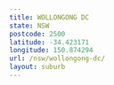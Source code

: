 ```yaml
---
title: WOLLONGONG DC
state: NSW
postcode: 2500
latitude: -34.423171
longitude: 150.874294
url: /nsw/wollongong-dc/
layout: suburb
---
```

